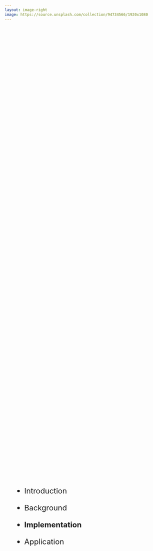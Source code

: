 ```yaml
---
layout: image-right
image: https://source.unsplash.com/collection/94734566/1920x1080
---
```


# Contents

- Introduction

- Background

- **Implementation**

- Application


<style>

  .slidev-layout.new-section{
    --un-gradient-stops:rgba(243,232,255,1) !important
  }

  h1{
    display:none;
    position:absolute;
    top: 40%;
    color: rgba(162,28,175,1)
  }

  div[data-v-afb4231e]{
    background-color:rgba(243,232,255,1) !important
  }

  ul{
    margin-top:-20px;
    font-size:25px !important ;
    position:absolute !important;
    top:40% !important;
    margin-left:20px
  }
  p{
    font-size:24px;
  }
</style>